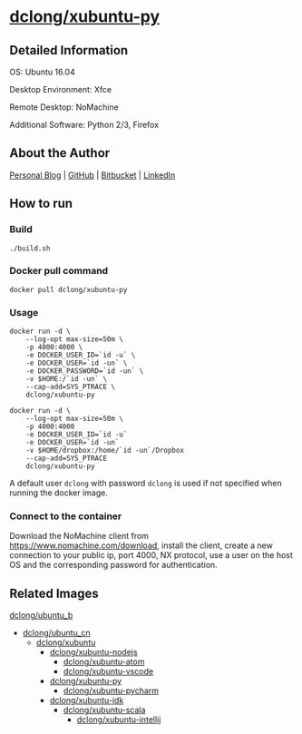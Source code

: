# [dclong/xubuntu-py](https://hub.docker.com/r/dclong/xubuntu-py/)

## Detailed Information

OS: Ubuntu 16.04

Desktop Environment: Xfce

Remote Desktop: NoMachine

Additional Software: Python 2/3, Firefox

## About the Author

[Personal Blog](http://www.legendu.net)   |   [GitHub](https://github.com/dclong)   |   [Bitbucket](https://bitbucket.org/dclong/)   |   [LinkedIn](http://www.linkedin.com/in/ben-chuanlong-du-1239b221/)



## How to run

### Build

```
./build.sh
```

### Docker pull command

```
docker pull dclong/xubuntu-py
```

### Usage

```
docker run -d \
    --log-opt max-size=50m \
    -p 4000:4000 \
    -e DOCKER_USER_ID=`id -u` \
    -e DOCKER_USER=`id -un` \
    -e DOCKER_PASSWORD=`id -un` \
    -v $HOME:/`id -un` \
    --cap-add=SYS_PTRACE \
    dclong/xubuntu-py
```

```
docker run -d \
    --log-opt max-size=50m \
    -p 4000:4000 
    -e DOCKER_USER_ID=`id -u` 
    -e DOCKER_USER=`id -un` 
    -v $HOME/dropbox:/home/`id -un`/Dropbox 
    --cap-add=SYS_PTRACE 
    dclong/xubuntu-py
```

A default user `dclong` with password `dclong` is used if not specified when running the docker image.

### Connect to the container

Download the NoMachine client from <https://www.nomachine.com/download>, 
install the client, 
create a new connection to your public ip, port 4000, NX protocol, 
use a user on the host OS and the corresponding password for authentication. 


## Related Images

[dclong/ubuntu_b](https://hub.docker.com/r/dclong/ubuntu_b/)

- [dclong/ubuntu_cn](https://hub.docker.com/r/dclong/ubuntu_cn/)
    - [dclong/xubuntu](https://hub.docker.com/r/dclong/xubuntu/)
        - [dclong/xubuntu-nodejs](https://hub.docker.com/r/dclong/xubuntu-nodejs/)
            - [dclong/xubuntu-atom](https://hub.docker.com/r/dclong/xubuntu-atom/)
            - [dclong/xubuntu-vscode](https://hub.docker.com/r/dclong/xubuntu-vscode/)
        - [dclong/xubuntu-py](https://hub.docker.com/r/dclong/xubuntu-py/)
            - [dclong/xubuntu-pycharm](https://hub.docker.com/r/dclong/xubuntu-pycharm/)
        - [dclong/xubuntu-jdk](https://hub.docker.com/r/dclong/xubuntu-jdk/)
            - [dclong/xubuntu-scala](https://hub.docker.com/r/dclong/xubuntu-scala/)
                - [dclong/xubuntu-intellij](https://hub.docker.com/r/dclong/xubuntu-intellij/)
